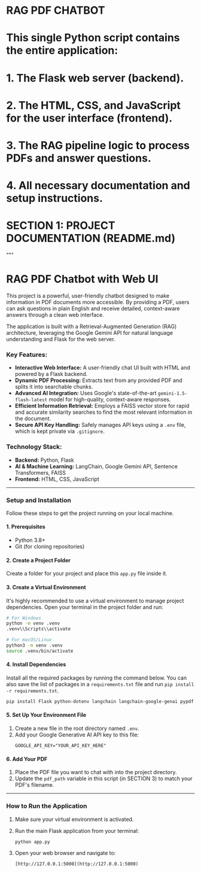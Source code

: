 
# RAG PDF CHATBOT 

# This single Python script contains the entire application:
# 1. The Flask web server (backend).
# 2. The HTML, CSS, and JavaScript for the user interface (frontend).
# 3. The RAG pipeline logic to process PDFs and answer questions.
# 4. All necessary documentation and setup instructions.


# SECTION 1: PROJECT DOCUMENTATION (README.md)

"""
# RAG PDF Chatbot with Web UI

This project is a powerful, user-friendly chatbot designed to make information in PDF documents more accessible. By providing a PDF, users can ask questions in plain English and receive detailed, context-aware answers through a clean web interface.

The application is built with a Retrieval-Augmented Generation (RAG) architecture, leveraging the Google Gemini API for natural language understanding and Flask for the web server.

### Key Features:

* **Interactive Web Interface:** A user-friendly chat UI built with HTML and powered by a Flask backend.
* **Dynamic PDF Processing:** Extracts text from any provided PDF and splits it into searchable chunks.
* **Advanced AI Integration:** Uses Google's state-of-the-art `gemini-1.5-flash-latest` model for high-quality, context-aware responses.
* **Efficient Information Retrieval:** Employs a FAISS vector store for rapid and accurate similarity searches to find the most relevant information in the document.
* **Secure API Key Handling:** Safely manages API keys using a `.env` file, which is kept private via `.gitignore`.

### Technology Stack:

* **Backend:** Python, Flask
* **AI & Machine Learning:** LangChain, Google Gemini API, Sentence Transformers, FAISS
* **Frontend:** HTML, CSS, JavaScript

---

### Setup and Installation

Follow these steps to get the project running on your local machine.

#### 1. Prerequisites

* Python 3.8+
* Git (for cloning repositories)

#### 2. Create a Project Folder

Create a folder for your project and place this `app.py` file inside it.

#### 3. Create a Virtual Environment

It's highly recommended to use a virtual environment to manage project dependencies. Open your terminal in the project folder and run:

```bash
# For Windows
python -m venv .venv
.venv\\Scripts\\activate

# For macOS/Linux
python3 -m venv .venv
source .venv/bin/activate
```

#### 4. Install Dependencies

Install all the required packages by running the command below. You can also save the list of packages in a `requirements.txt` file and run `pip install -r requirements.txt`.

```bash
pip install Flask python-dotenv langchain langchain-google-genai pypdf faiss-cpu sentence-transformers langchain-community
```

#### 5. Set Up Your Environment File

1.  Create a new file in the root directory named `.env`.
2.  Add your Google Generative AI API key to this file:
    ```
    GOOGLE_API_KEY="YOUR_API_KEY_HERE"
    ```

#### 6. Add Your PDF

1.  Place the PDF file you want to chat with into the project directory.
2.  Update the `pdf_path` variable in this script (in SECTION 3) to match your PDF's filename.

---

### How to Run the Application

1.  Make sure your virtual environment is activated.
2.  Run the main Flask application from your terminal:

    ```bash
    python app.py
    ```

3.  Open your web browser and navigate to:

    ```
    [http://127.0.0.1:5000](http://127.0.0.1:5000)
    

